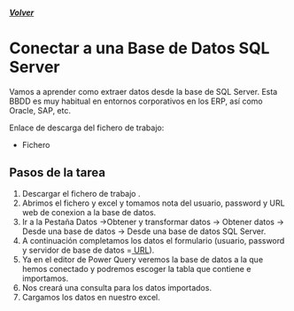 ##### [Volver](/Curso-de-Herramientas-analiticas-para-auditoria-I/pages/Indice_curso.html)
<script src="https://kit.fontawesome.com/065728df02.js" crossorigin="anonymous"></script>

# Conectar a una Base de Datos SQL Server
 
Vamos a aprender como extraer datos desde la base de SQL Server. Esta BBDD es muy habitual en entornos corporativos en los ERP, así como Oracle, SAP, etc.

Enlace de descarga del fichero de trabajo:  

* Fichero <a href="/Curso-de-Herramientas-analiticas-para-auditoria-I/downloads/9.Conexion_a_SQL_Databases.xlsx"><i class="fas fa-database"></i></a> 


## Pasos de la tarea 

1. Descargar el fichero de trabajo .
2. Abrimos el fichero y excel y tomamos nota del usuario, password y URL web de conexion a la base de datos.
3. Ir a la Pestaña Datos ->Obtener y transformar datos -> Obtener 
datos -> Desde una base de datos -> Desde una base de datos SQL Server.
3. A continuación completamos los datos el formulario (usuario, password y servidor de base de datos =<a href="/Curso-de-Herramientas-analiticas-para-auditoria-I/downloads/DatosConexionSqlServer.txt"> URL</a>).
4. Ya en el editor de Power Query veremos la base de datos a la que hemos conectado y podremos escoger la tabla que contiene e importamos.
5. Nos creará una consulta para los datos importados.
6. Cargamos los datos en nuestro excel.





